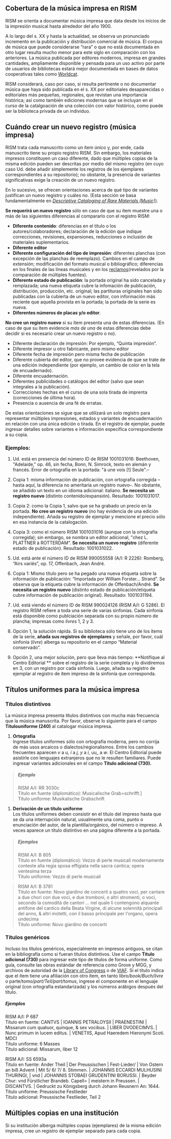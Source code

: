 ## Cobertura de la música impresa en RISM

RISM se orienta a documentar música impresa que data desde los inicios de la impresión musical hasta alrededor del año 1900.

A lo largo del s. XX y hasta la actualidad, se observa un pronunciado incremento en la publicación y distribución comercial de música. El corpus de música que puede considerarse “rara” o que no está documentada en otro lugar resulta mucho menor para este siglo en comparación con los anteriores. La música publicada por editores modernos, impresa en grandes cantidades, ampliamente disponible y pensada para un uso activo por parte de usuarios de bibliotecas estará mejor documentada en bases de datos cooperativas tales como [Worldcat](http://www.worldcat.org/).

RISM considerará, caso por caso, si resulta pertinente o no documentar música que haya sido publicada en el s. XX por editoriales desaparecidas o editoriales más pequeñas, regionales, que revistan una importancia histórica; así como también ediciones modernas que se incluyan en el curso de la catalgoación de una colección con valor histórico, como puede ser la biblioteca privada de un individuo.

## Cuándo crear un nuevo registro (música impresa)

RISM trata cada manuscrito como un ítem único y, por ende, cada manuscrito tiene su propio registro RISM. Sin embargo, los materiales impresos constituyen un caso diferente, dado que múltiples copias de la misma edición pueden ser descritas por medio del mismo registro (en cuyo caso Ud. debe añadir simplemente los registros de los ejemplares correspondientes a su repositorio); no obstante, la presencia de variantes significativas exige la creación de un nuevo registro.

En lo sucesivo, se ofrecen orientaciones acerca de qué tipo de variantes justifican un nuevo registro y cuáles no. (Esta sección se basa fundamentalmente en [_Descriptive Cataloging of Rare Materials (Music)_](http://http/rbms.info/dcrm/)).

**Se requerirá un nuevo registro** sólo en caso de que su ítem muestre una o más de las siguientes diferencias al compararlo con el registro RISM:

- **Diferente contenido**: diferencias en el título o los autores/colaboradores; declaración de la edición que indique correcciones, revisiones, expansiones, reducciones o inclusión de materiales suplementarios.
- **Diferente editor**
- **Diferente configuración del tipo de impresión**: diferentes planchas (con excepción de las planchas de reemplazo). Cambios en el campo de extensión; modificación del formato musical o bibliográfico; diferencias en los finales de las líneas musicales y en los [reclamos](https://es.wikipedia.org/wiki/Reclamo_(libro))(revelados por la comparación de múltiples fuentes).
- **Diferente estado de publicación**: la portada original ha sido cancelada y remplazada; una nueva etiqueta cubre la infomación de publicación, distribución, producción, etc. original; las partituras originales han sido publicadas con la cubierta de un nuevo editor, con información más reciente que aquella provista en la portada; la portada de la serie es nueva.
- **Diferentes números de placas y/o editor**.

**No cree un registro nuevo** si su ítem presenta una de estas diferencias. (En caso de que su ítem evidencie _más de una_ de estas diferencias debe decidir si es necesario crear un nuevo registro o no).

- Diferente declaración de impresión: Por ejemplo, “Quinta impresión”.
- Diferente impresor u otro fabricante, pero mismo editor
- Diferente fecha de impresión pero misma fecha de publicación
- Diferente cubierta del editor, que no provee evidencia de que se trate de una edición independiente (por ejemplo, un cambio de color en la tela de encuadernado).
- Diferente encuadernación.
- Diferentes publicidades o catálogos del editor (salvo que sean integrales a la publicación).
- Correcciones hechas en el curso de una sola tirada de imprenta (correcciones de última hora).
- Presencia o ausencia de una fé de erratas.

De estas orientaciones se sigue que se utilizará un solo registro para representar múltiples impresiones, estados y variantes de encuadernación en relación con una única edición o tirada. En el registro de ejemplar, puede ingresar detalles sobre variantes e información específica correspondiente a su copia.

### Ejemplos:

1. Ud. está en presencia del número ID de RISM 1001031016: Beethoven, "Adelaide," op. 46, sin fecha, Bonn, N. Simrock, texto en alemán y francés. Error de ortografía en la portada: "à une vois [!] Seule".–

1. Copia 1: misma información de publicación, con ortografía corregida –hasta aquí, la diferencia no ameritaría un registro nuevo–. No obstante, se añadido un texto en un idioma adicional: italiano. **Se necesita un registro nuevo** (distinto contenido/expansión). Resultado: 1001031017.
2. Copia 2: como la Copia 1, salvo que se ha grabado un precio en la portada. **No cree un registro nuevo** (no hay evidencia de una edición independiente). Añada su registro de ejemplar y mencione el precio sólo en esa instancia de la catalogación.
3. Copia 3: como el número RISM 1001031016 (aunque con la ortografía corregida); sin embargo, se nombra un editor adicional, "chez L. PLATTNER à ROTTERDAM”. **Se necesita un nuevo registro** (diferente estado de publicación). Resultado: 1001031022.

2. Ud. está ante el número ID de RISM 990055558 (A/I: R 2226): Romberg, “Airs variés”, op. 17, Offenbach, Jean André.

1. Copia 1: Mismo título pero se ha pegado una nueva etiqueta sobre la información de publicación: “Importada por William Forster… Strand”. Se observa que la etiqueta cubre la información de Offenbach/André. **Se necesita un registro nuevo** (distinto estado de publicación/etiqueta cubre información de publicación original). Resultado: 1001031194.

3. Ud. está viendo el número ID de RISM 990024126 (RISM A/I: G 5286). El registro RISM refiere a toda una serie de varias sinfonías. Cada sinfonía está disponible como publciación separada con su propio número de plancha; impresas como _livres_ 1, 2 y 3.

1. Opción 1, la solución rápida. Si su biblioteca sólo tiene uno de los ítems de la serie, **añada sus registros de ejemplares** y señale, por favor, cuál sinfonía (_livre_) alberga su repositorio en el campo “Material conservado”.
2. Opción 2, una mejor solución, pero que lleva más tiempo: **Notifique al Centro Editorial ** sobre el registro de la serie completa y lo dividiremos en 3, con un registro por cada sinfonía. Luego, añada su registro de ejemplar al registro de ítem impreso de la sinfonía que corresponda.

## Títulos uniformes para la música impresa

### Títulos distintivos

La música impresa presenta títulos distintivos con mucha más frecuencia que la música manuscrita. Por favor, observe lo siguiente para el campo **Títulouniforme (240)** al catalogar música impresa.

1. **Ortografía**  
Ingrese títulos uniformes sólo con ortografía moderna, pero no corrija de más usos arcaicos o dialectos/regionalismos. Entre los cambios frecuentes aparecen _v_ a _u, i_ a _j, y_ a _i_, uu_ a _w_. El Centro Editorial puede asistirle con lenguajes extranjeros que no le resulten familiares. Puede ingresar variantes adicionales en el campo **Título adicional (730).**  

> ##### Ejemplo  
> RISM A/I: RR 3030c  
> Título en fuente (diplomático): Musicalische Grab=schrifft.]  
> Título uniforme: Musikalische Grabschrift

1. **Derivación de un título uniforme**  
Los títulos uniformes deben consistir en el título del impreso hasta que se da una interrupción natural, usualmente una coma, punto o enunciación del autor, de la plantilla/orgánico, del número o impreso. A veces aparece un título distintivo en una página diferente a la portada.  

> ##### Ejemplos  
> RISM A/I: B 805  
> Título en fuente (diplomático): Vezzo di perle musicali modernamente conteste alla regia sposa effigiata nella sacra cantica; opera ventesima terza  
> Título uniforme: Vezzo di perle musicali  
>  

> RISM A/I: B 3781   
> Título en fuente: Novo giardino de concerti a quattro voci, per cantare a due chori con due voci, e due tromboni, o altri stromenti, o voci, secondo la comodità de cantori ... nel quale li contengono alquante antifone del cantico della Beata Virgine, di alcune solennità principali del anno, & altri motetti, con il basso principale per l'organo, opera undecima  
> Título uniforme: Novo giardino de concerti

### Títulos genéricos

Incluso los títulos genéricos, especialmente en impresos antiguos, se citan en la bibliografía como si fueran títulos distintivos. Use el campo **Título adicional (730)** para ingresar este tipo de títulos de forma uniforme. Como guía, consulte las obras estándar de referencia como Grove y MGG, y archivos de autoridad de la [Library of Congress](http://id.loc.gov/authorities/names.html) o de [VIAF](http://www.viaf.org/). Si el título indica que el ítem tiene una afiliación con otro ítem, en tanto libro/_book/Buch/livre_ o parte/tomo/_part/Teil/part/tomus_, ingrese el componente en el lenguaje original (con ortografía estandarizada) y los números arábigos después del título.

##### Ejemplos  
RISM A/I: P 687  
Título en fuente: CANTVS | IOANNIS PETRALOYSII | PRAENESTINI | Missarum cum quatuor, quinque, & sex vocibus. | LIBER DVODECIMVS. | Nunc primum in lucem editus. | VENETIIS, Apud Haeredem Hieronymi Scoti. MDCI  
Título uniforme: 6 Masses  
Título adicional: Missarum, liber 12

RISM A/I: SS 6593a   
Título en fuente: Ander Theil | Der Preussischen | Fest-Lieder/ | Von Ostern an biß Advent | Mit 5/ 6/ 7/ 8. Stimmen. | JOHANNIS ECCARDI MULHUSINI THURINGI, | vnd | JOHANNIS STOBAEI GRUDENTINI BORUSSI. | Beyder Chur: vnd Fürstlicher Brandeb. Capell= | meistern in Preussen. | DISCANTVS. | Gedruckt zu Königsberg durch Johann Reusnern An: 1644.  
Título uniforme: Preussische Festlieder  
Título adicional: Preussische Festlieder, Teil 2

## Múltiples copias en una institución

Si su institución alberga múltiples copias (ejemplares) de la misma edición impresa, cree un registro de ejemplar separado para cada copia.
